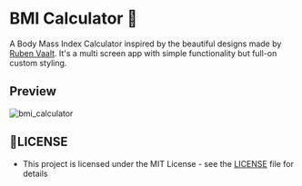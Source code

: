 # BMI Calculator 💪

A Body Mass Index Calculator inspired by the beautiful designs made by [Ruben Vaalt](https://dribbble.com/shots/4585382-Simple-BMI-Calculator). It's a multi screen app with simple functionality but full-on custom styling.

## Preview

![bmi_calculator](https://user-images.githubusercontent.com/46846821/80893123-ea559500-8ce8-11ea-9702-fcdbc41328fe.gif)

## 🔑LICENSE
- This project is licensed under the MIT License - see the [LICENSE](LICENSE) file for details